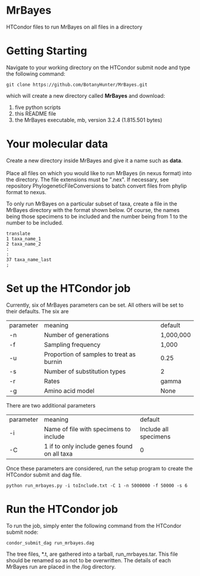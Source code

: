 # MrBayes
HTCondor files to run MrBayes on all files in a directory

# Getting Starting
Navigate to your working directory on the HTCondor submit node
and type the following command:

    git clone https://github.com/BotanyHunter/MrBayes.git

which will create a new directory called <b>MrBayes</b> and download:
<ol>
  <li>five python scripts</li>
  <li>this README file</li>
  <li>the MrBayes executable, mb, version 3.2.4 (1.815.501 bytes)</li>
</ol>

# Your molecular data

Create a new directory inside MrBayes and give it a name such as <b>data</b>.</br></br>
Place all files on which you would like to run MrBayes (in nexus format) into the directory.
The file extensions must be ".nex".  If necessary, see repository PhylogeneticFileConversions to batch convert
files from phylip format to nexus.

To only run MrBayes on a particular subset of taxa, create a file in the MrBayes directory with the format
shown below. Of course, the names being those specimens to be included and the number being from 1 to the number to be included.

    translate
    1 taxa_name_1
    2 taxa_name_2
    :
    :
    37 taxa_name_last
    ;


# Set up the HTCondor job

Currently, six of MrBayes parameters can be set.  All others will be set to their defaults.  The six are
<table>
<tr><td>parameter</td><td>meaning</td><td>default</td></tr>
<tr><td>-n</td><td>Number of generations</td><td>1,000,000</td></tr>
<tr><td>-f</td><td>Sampling frequency</td><td>1,000</td></tr>
<tr><td>-u</td><td>Proportion of samples to treat as burnin</td><td>0.25</td></tr>
<tr><td>-s</td><td>Number of substitution types</td><td>2</td></tr>
<tr><td>-r</td><td>Rates</td><td>gamma</td></tr>
<tr><td>-g</td><td>Amino acid model</td><td>None</td></tr>
</table>

There are two additional parameters
<table>
<tr><td>parameter</td><td>meaning</td><td>default</td></tr>
<tr><td>-i</td><td>Name of file with specimens to include</td><td>Include all specimens</td></tr>
<tr><td>-C</td><td>1 if to only include genes found on all taxa</td><td>0</td></tr>
</table>

Once these parameters are considered, run the setup program to create the HTCondor submit and dag file.

    python run_mrbayes.py -i toInclude.txt -C 1 -n 5000000 -f 50000 -s 6

# Run the HTCondor job
To run the job, simply enter the following command from the HTCondor submit node:

    condor_submit_dag run_mrbayes.dag
    
The tree files, \*.t, are gathered into a tarball, run_mrbayes.tar.  This file should be
renamed so as not to be overwritten.  The details of each MrBayes run are placed in the /log directory.
